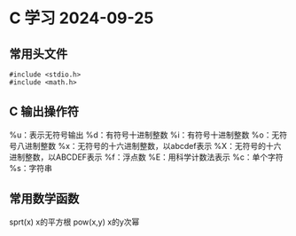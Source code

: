 # C 学习 2024-09-25

## 常用头文件

```
#include <stdio.h>
#include <math.h>
```

## C 输出操作符

%u：表示无符号输出
%d：有符号十进制整数
%i：有符号十进制整数
%o：无符号八进制整数
%x：无符号的十六进制整数，以abcdef表示
%X：无符号的十六进制整数，以ABCDEF表示
%f：浮点数
%E：用科学计数法表示
%c：单个字符
%s：字符串

## 常用数学函数

sprt(x) x的平方根
pow(x,y) x的y次幂

